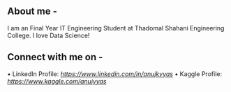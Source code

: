 ## About me -
I am an Final Year IT Engineering Student at Thadomal Shahani Engineering College. I love Data Science!

## Connect with me on -
• LinkedIn Profile: _https://www.linkedin.com/in/anujkvyas_
• Kaggle Profile: _https://www.kaggle.com/anujvyas_

<!--
**anujvyas/anujvyas** is a ✨ _special_ ✨ repository because its `README.md` (this file) appears on your GitHub profile.

Here are some ideas to get you started:

- 🔭 I’m currently working on ...
- 🌱 I’m currently learning ...
- 👯 I’m looking to collaborate on ...
- 🤔 I’m looking for help with ...
- 💬 Ask me about ...
- 📫 How to reach me: ...
- 😄 Pronouns: ...
- ⚡ Fun fact: ...
-->
